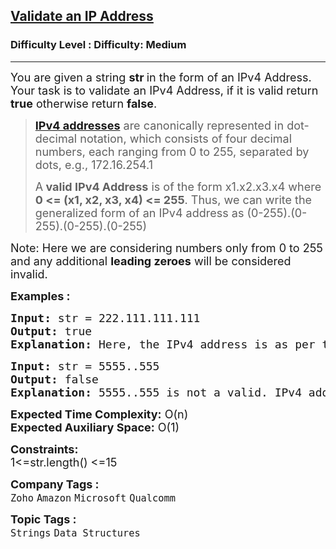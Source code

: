 <h2><a href="https://www.geeksforgeeks.org/problems/validate-an-ip-address-1587115621/1?page=1&category=Strings&sortBy=submissions">Validate an IP Address</a></h2><h3>Difficulty Level : Difficulty: Medium</h3><hr><div class="problems_problem_content__Xm_eO"><p><span style="font-size: 18px;">You are given a string <strong>str </strong>in the form of an IPv4 Address. Your task is to validate an IPv4 Address, if it is valid return <strong>true</strong> otherwise return <strong>false</strong>.</span></p>
<blockquote>
<p><span style="font-size: 18px;"><strong><a href="http://en.wikipedia.org/wiki/IP_address">IPv4 addresses</a></strong> are canonically represented in dot-decimal notation, which consists of four decimal numbers, each ranging from 0 to 255, separated by dots, e.g., 172.16.254.1</span></p>
<p><span style="font-size: 18px;">A<strong> valid IPv4 Address</strong> is of the form x1.x2.x3.x4 where <strong>0 &lt;= (x1, x2, x3, x4) &lt;= 255</strong>. Thus, we can write the generalized form of an IPv4 address as (0-255).(0-255).(0-255).(0-255)</span></p>
</blockquote>
<p><span style="font-size: 18px;">Note: Here we are considering numbers only from 0 to 255 and any additional <strong>leading zeroes</strong> will be considered invalid.</span></p>
<p><span style="font-size: 18px;"><strong>Examples :</strong></span></p>
<pre><span style="font-size: 18px;"><strong>Input: </strong>str = 222.111.111.111
<strong>Output: </strong>true
<strong>Explanation:</strong> Here, the IPv4 address is as per the criteria mentioned and also all four decimal numbers lies in the mentioned range.</span>
</pre>
<pre><span style="font-size: 18px;"><strong>Input: </strong>str<strong> </strong>= 5555..555
<strong>Output: </strong>false<strong>
Explanation: </strong>5555..555 is not a valid. IPv4 address, as the middle two portions are missing.</span></pre>
<p><span style="font-size: 18px;"><strong>Expected Time Complexity:</strong> O(n)<br><strong>Expected Auxiliary Space:</strong> O(1)</span></p>
<p><span style="font-size: 18px;"><strong>Constraints:</strong><br>1&lt;=str.length() &lt;=15</span></p></div><p><span style=font-size:18px><strong>Company Tags : </strong><br><code>Zoho</code>&nbsp;<code>Amazon</code>&nbsp;<code>Microsoft</code>&nbsp;<code>Qualcomm</code>&nbsp;<br><p><span style=font-size:18px><strong>Topic Tags : </strong><br><code>Strings</code>&nbsp;<code>Data Structures</code>&nbsp;